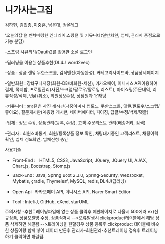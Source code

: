 # 니가사는그집

김하현, 김민종, 이중훈, 남윤대, 정올레그

’오늘의집‘을 벤치마킹한 인테리어 쇼핑몰 및 커뮤니티(일반회원, 업체, 관리자 중점으로 기능 분담)

-스프링 시큐리티/Oauth2를 활용한 소셜 로그인

-딥러닝을 이용한 상품추천(DL4J, word2vec)

-상품 : 상품 랜덤 무한스크롤, 검색엔진(자동완성), 카테고리사이드바, 상품상세페이지

-일반회원 : 장바구니저장(회원-DB/비회원-세션), 카카오페이, 이니시스 API이용하여 결제, 쪽지함, 
프로필관리(사진/스크랩/팔로우/팔로잉 리스트), 마이쇼핑(주문내역, 리뷰작성/삭제, 반품/취소), 회원정보수정, 상담원과 1:1채팅

-커뮤니티 : sns같은 사진 게시판(다중이미지 업로드, 무한스크롤, 댓글/팔로우/스크랩/좋아요), 질문게시판(계층형 게시판, 네이버에디터, 페이징, 답글/수정/삭제/댓글)

-업체 : 정보 수정, 상품관리(등록, 수정), 고객 주문리스트 관리(배송처리, 검색)

-관리자 : 회원소비통계, 회원/등록상품 정보 확인, 채팅대기중인 고객리스트, 채팅이력확인, 업체 정보확인, 업체신청 승인


사용기술
- Front-End :　HTML5, CSS3, JavaScript, JQuery, JQuery UI, AJAX, Chart.js, Bootstrap, Stomp.js

- Back-End : Java, Spring Boot 2.3.0, Spring-Security, Websocket, Mybatis, gradle, Thymeleaf, MySQL, redis, DL4J(딥러닝)

- Open Api : 카카오페이 API, 이니시스 API, Naver Smart Editor

- Tool : IntelliJ, GitHub, eXerd, starUML


주의사항
-추천트레이닝파일에 없는 상품 클릭후 메인페이지로 나올시 500에러 ex)신규상품, 상품모델명 수정, 상품삭제시
-->오류발생시 clickproduct테이블에서 해당 상품 삭제하면 해결됨
-->트레이닝을 원할경우 상품 등록후 clickproduct 테이블에 비슷한 상품이랑 함께 넣어 데이터 만든후 관리자-회원관리-추천트레이닝 접속후 트레이닝하기 클릭하면 해결됨.
